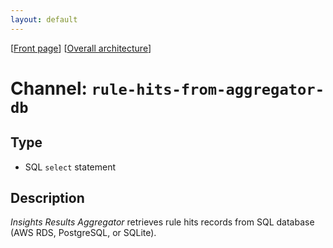 ```yaml
---
layout: default
---
```

\[[Front page](../overall-architecture.html)\] \[[Overall architecture](../overall-architecture.html)\]



# Channel: `rule-hits-from-aggregator-db`



## Type

* SQL `select` statement



## Description

*Insights Results Aggregator* retrieves rule hits records from SQL
database (AWS RDS, PostgreSQL, or SQLite).

